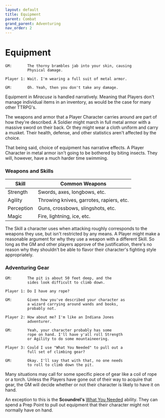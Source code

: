 ```yaml
---
layout: default
title: Equipment
parent: Combat
grand_parent: Adventuring
nav_order: 2
---
```


# Equipment

    GM:       The thorny brambles jab into your skin, causing
              Physical damage.

    Player 1: Wait. I'm wearing a full suit of metal armor.

    GM:       Oh. Yeah, then you don't take any damage.

Equipment in _Miracuse_ is handled narratively. Meaning that Players don't manage individual items in an inventory, as would be the case for many other TTRPG's.

The weapons and armor that a Player Character carries around are part of how they're described. A Soldier might march in full metal armor with a massive sword on their back. Or they might wear a cloth uniform and carry a musket. Their health, defense, and other statistics aren't affected by the choice.

That being said, choice of equipment has narrative effects. A Player Character in metal armor isn't going to be bothered by biting insects. They will, however, have a much harder time swimming.

### Weapons and Skills

| Skill      | Common Weapons                           |
| ---------- | ---------------------------------------- |
| Strength   | Swords, axes, longbows, etc.             |
| Agility    | Throwing knives, garrotes, rapiers, etc. |
| Perception | Guns, crossbows, slingshots, etc.        |
| Magic      | Fire, lightning, ice, etc.               |

The Skill a character uses when attacking roughly corresponds to the weapons they use, but isn't restricted by any means. A Player might make a reasonable argument for why they use a weapon with a different Skill. So long as the GM and other players approve of the justification, there's no reason why they shouldn't be able to flavor their character's fighting style appropriately.

### Adventuring Gear

    GM:       The pit is about 50 feet deep, and the
              sides look difficult to climb down.

    Player 1: Do I have any rope?

    GM:       Given how you've described your character as
              a wizard carrying around wands and books,
              probably not.

    Player 2: How about me? I'm like an Indiana Jones
              adventurer.

    GM:       Yeah, your character probably has some
              rope on hand. I'll have y'all roll Strength
              or Agility to do some mountaineering.

    Player 3: Could I use "What You Needed" to pull out a
              full set of climbing gear?

    GM:       Okay. I'll say that with that, no one needs
              to roll to climb down the pit.

Many situations may call for some specific piece of gear like a coil of rope or a torch. Unless the Players have gone out of their way to acquire that gear, the GM will decide whether or not their character is likely to have it on hand.

An exception to this is the **<span style="color: {{ site.scoundrel_color }}">Scoundrel's</span>** [What You Needed](../../classes/scoundrel/index.md) ability. They can spend a Prep Point to pull out equipment that their character might not normally have on hand.
